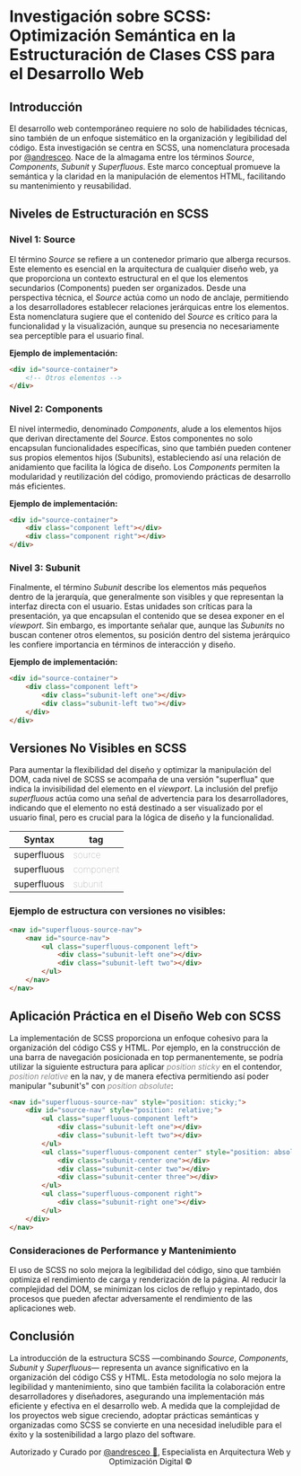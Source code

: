 # Investigación sobre SCSS: Optimización Semántica en la Estructuración de Clases CSS para el Desarrollo Web

## Introducción

El desarrollo web contemporáneo requiere no solo de habilidades técnicas, sino también de un enfoque sistemático en la organización y legibilidad del código. Esta investigación se centra en SCSS, una nomenclatura procesada por <a href="https://github.com/andreesceo">@andresceo</a>. Nace de la almagama entre los términos *Source*, *Components*, *Subunit* y *Superfluous*. Este marco conceptual promueve la semántica y la claridad en la manipulación de elementos HTML, facilitando su mantenimiento y reusabilidad.

## Niveles de Estructuración en SCSS

### Nivel 1: Source

El término *Source* se refiere a un contenedor primario que alberga recursos. Este elemento es esencial en la arquitectura de cualquier diseño web, ya que proporciona un contexto estructural en el que los elementos secundarios (Components) pueden ser organizados. Desde una perspectiva técnica, el *Source* actúa como un nodo de anclaje, permitiendo a los desarrolladores establecer relaciones jerárquicas entre los elementos. Esta nomenclatura sugiere que el contenido del *Source* es crítico para la funcionalidad y la visualización, aunque su presencia no necesariamente sea perceptible para el usuario final.

**Ejemplo de implementación:**

```html
<div id="source-container">
    <!-- Otros elementos -->
</div>
```

### Nivel 2: Components

El nivel intermedio, denominado *Components*, alude a los elementos hijos que derivan directamente del *Source*. Estos componentes no solo encapsulan funcionalidades específicas, sino que también pueden contener sus propios elementos hijos (Subunits), estableciendo así una relación de anidamiento que facilita la lógica de diseño. Los *Components* permiten la modularidad y reutilización del código, promoviendo prácticas de desarrollo más eficientes.

**Ejemplo de implementación:**

```html
<div id="source-container">
    <div class="component left"></div>
    <div class="component right"></div>
</div>
```

### Nivel 3: Subunit

Finalmente, el término *Subunit* describe los elementos más pequeños dentro de la jerarquía, que generalmente son visibles y que representan la interfaz directa con el usuario. Estas unidades son críticas para la presentación, ya que encapsulan el contenido que se desea exponer en el *viewport*. Sin embargo, es importante señalar que, aunque las *Subunits* no buscan contener otros elementos, su posición dentro del sistema jerárquico les confiere importancia en términos de interacción y diseño.

**Ejemplo de implementación:**

```html
<div id="source-container">
    <div class="component left">
        <div class="subunit-left one"></div>
        <div class="subunit-left two"></div>
    </div>
</div>
```

## Versiones No Visibles en SCSS

Para aumentar la flexibilidad del diseño y optimizar la manipulación del DOM, cada nivel de SCSS se acompaña de una versión "superflua" que indica la invisibilidad del elemento en el *viewport*. La inclusión del prefijo *superfluous* actúa como una señal de advertencia para los desarrolladores, indicando que el elemento no está destinado a ser visualizado por el usuario final, pero es crucial para la lógica de diseño y la funcionalidad.

| Syntax | tag |
| ----------- | ----------- |
| superfluous | <span style="opacity: .5; font-weight: 100;">source</span> |
| superfluous | <span style="opacity: .5; font-weight: 100;">component</span> |
| superfluous | <span style="opacity: .5; font-weight: 100;">subunit</span> |

### Ejemplo de estructura con versiones no visibles:

```html
<nav id="superfluous-source-nav">
    <nav id="source-nav">
        <ul class="superfluous-component left">
            <div class="subunit-left one"></div>
            <div class="subunit-left two"></div>
        </ul>
    </nav>
</nav>
```

## Aplicación Práctica en el Diseño Web con SCSS

La implementación de SCSS proporciona un enfoque cohesivo para la organización del código CSS y HTML. Por ejemplo, en la construcción de una barra de navegación posicionada en top permanentemente, se podría utilizar la siguiente estructura para aplicar <span style="opacity: .5;">*position sticky*</span> en el contendor, <span style="opacity: .5;">*position relative*</span> en la nav, y de manera efectiva permitiendo así poder manipular "subunit's" con <span style="opacity: .5;">*position absolute*</span>:

```html
<nav id="superfluous-source-nav" style="position: sticky;">
    <div id="source-nav" style="position: relative;">
        <ul class="superfluous-component left">
            <div class="subunit-left one"></div>
            <div class="subunit-left two"></div>
        </ul>
        <ul class="superfluous-component center" style="position: absolute;">
            <div class="subunit-center one"></div>
            <div class="subunit-center two"></div>
            <div class="subunit-center three"></div>
        </ul>
        <ul class="superfluous-component right">
            <div class="subunit-right one"></div>
        </ul>
    </div>
</nav>
```

### Consideraciones de Performance y Mantenimiento

El uso de SCSS no solo mejora la legibilidad del código, sino que también optimiza el rendimiento de carga y renderización de la página. Al reducir la complejidad del DOM, se minimizan los ciclos de reflujo y repintado, dos procesos que pueden afectar adversamente el rendimiento de las aplicaciones web.

## Conclusión

La introducción de la estructura SCSS —combinando *Source*, *Components*, *Subunit* y *Superfluous*— representa un avance significativo en la organización del código CSS y HTML. Esta metodología no solo mejora la legibilidad y mantenimiento, sino que también facilita la colaboración entre desarrolladores y diseñadores, asegurando una implementación más eficiente y efectiva en el desarrollo web. A medida que la complejidad de los proyectos web sigue creciendo, adoptar prácticas semánticas y organizadas como SCSS se convierte en una necesidad ineludible para el éxito y la sostenibilidad a largo plazo del software.

<p style="text-align: center;">Autorizado y Curado por <a href="https://github.com/andreesceo">@andresceo 🚀</a>, Especialista en Arquitectura Web y Optimización Digital ©</p>
